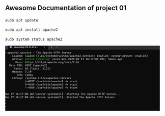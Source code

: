 ## Awesome Documentation of project 01



`sudo apt update`

`sudo apt install apache2`

`sudo system status apache2`

![Apache2 status](./images/apache2%20status.png)